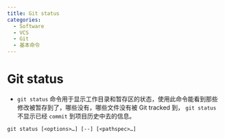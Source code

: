 ```yaml
---
title: Git status
categories:
  - Software
  - VCS
  - Git
  - 基本命令
---
```

# Git status

- `git status` 命令用于显示工作目录和暂存区的状态，使用此命令能看到那些修改被暂存到了，哪些没有，哪些文件没有被 Git tracked 到， `git status` 不显示已经 `commit` 到项目历史中去的信息。

 ```shell
 git status [<options>…] [--] [<pathspec>…]
 ```

